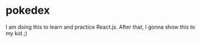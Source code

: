 # pokedex
I am doing this to learn and practice React.js.
After that, I gonna show this to my kid ;)
